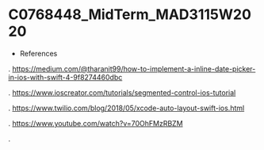 # C0768448_MidTerm_MAD3115W2020

* References


 . https://medium.com/@tharanit99/how-to-implement-a-inline-date-picker-in-ios-with-swift-4-9f8274460dbc
 
 . https://www.ioscreator.com/tutorials/segmented-control-ios-tutorial
 
 . https://www.twilio.com/blog/2018/05/xcode-auto-layout-swift-ios.html
 
 . https://www.youtube.com/watch?v=70OhFMzRBZM
  
 . 

